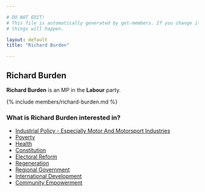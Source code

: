 ```yaml
---

# DO NOT EDIT!
# This file is automatically generated by get-members. If you change it, bad
# things will happen.

layout: default
title: "Richard Burden"

---
```


## Richard Burden

**Richard Burden** is an MP in the **Labour** party.

{% include members/richard-burden.md %}

### What is Richard Burden interested in?


* [Industrial Policy - Especially Motor And Motorsport Industries](/interests/industrial-policy-especially-motor-and-motorsport-industries.html)
* [Poverty](/interests/poverty.html)
* [Health](/interests/health.html)
* [Constitution](/interests/constitution.html)
* [Electoral Reform](/interests/electoral-reform.html)
* [Regeneration](/interests/regeneration.html)
* [Regional Government](/interests/regional-government.html)
* [International Development](/interests/international-development.html)
* [Community Empowerment](/interests/community-empowerment.html)
